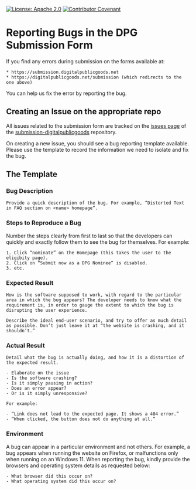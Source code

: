 [![License: Apache 2.0](https://img.shields.io/badge/License-Apache%202.0-blue.svg)](https://www.gnu.org/licenses/gpl-3.0) [![Contributor Covenant](https://img.shields.io/badge/Contributor%20Covenant-v2.0%20adopted-ff69b4.svg)](CODE_OF_CONDUCT.md)

# Reporting Bugs in the DPG Submission Form

If you find any errors during submission on the forms available at:

```
* https://submission.digitalpublicgoods.net
* https://digitalpublicgoods.net/submission (which redirects to the one above)
```

You can help us fix the error by reporting the bug. 

## Creating an Issue on the appropriate repo

All issues related to the submission form are tracked on the [issues page](https://github.com/dpgabot/submission-digitalpublicgoods/issues/) of the [submission-digitalpublicgoods](https://github.com/dpgabot/submission-digitalpublicgoods/) repository.

On creating a new issue, you should see a bug reporting template available. Please use the template to record the information we need to isolate and fix the bug.

## The Template

### Bug Description
```
Provide a quick description of the bug. For example, “Distorted Text in FAQ section on <name> homepage”.
```

### Steps to Reproduce a Bug
Number the steps clearly from first to last so that the developers can quickly and exactly follow them to see the bug for themselves. For example:
```
1. Click “nominate” on the Homepage (this takes the user to the eligibity page).
2. Click on “Submit now as a DPG Nominee” is disabled.
3. etc.
```

### Expected Result
```
How is the software supposed to work, with regard to the particular area in which the bug appears? The developer needs to know what the requirement is, in order to gauge the extent to which the bug is disrupting the user experience.

Describe the ideal end-user scenario, and try to offer as much detail as possible. Don’t just leave it at “the website is crashing, and it shouldn’t.”
```

### Actual Result
```
Detail what the bug is actually doing, and how it is a distortion of the expected result.

- Elaborate on the issue
- Is the software crashing?
- Is it simply pausing in action?
- Does an error appear?
- Or is it simply unresponsive?

For example:

- “Link does not lead to the expected page. It shows a 404 error.”
- “When clicked, the button does not do anything at all.”
```

### Environment
A bug can appear in a particular environment and not others. For example, a bug appears when running the website on Firefox, or malfunctions only when running on an Windows 11. When reporting the bug, kindly provide the browsers and operating system details as requested below:

```
- What browser did this occur on?
- What operating system did this occur on?
```
